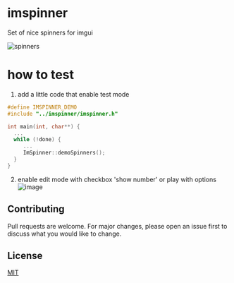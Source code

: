 # imspinner
Set of nice spinners for imgui

![spinners](https://github.com/dalerank/imspinner/assets/918081/b8d23b2b-22a1-4a1d-9087-5ee658128bf8)

# how to test

1. add a little code that enable test mode
```c++
#define IMSPINNER_DEMO
#include "../imspinner/imspinner.h"

int main(int, char**) {
  ...
  while (!done) {
     ...
     ImSpinner::demoSpinners();
  }
}
```
2. enable edit mode with checkbox 'show number' or play with options
![image](https://github.com/dalerank/imspinner/assets/918081/dac20ca2-30ab-48a2-b4bb-36caa4676d2c)

## Contributing

Pull requests are welcome. For major changes, please open an issue first
to discuss what you would like to change.

## License

[MIT](https://choosealicense.com/licenses/mit/)
